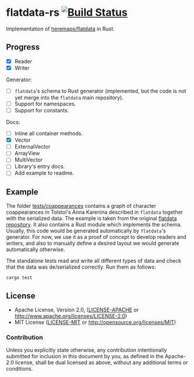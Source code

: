 # flatdata-rs [![Build Status](https://travis-ci.org/boxdot/flatdata-rs.svg?branch=master)](https://travis-ci.org/boxdot/flatdata-rs)

Implementation of [heremaps/flatdata](https://github.com/heremaps/flatdata) in Rust.

## Progress

* [x] Reader
* [x] Writer

Generator:

* [ ] `flatdata`'s schema to Rust generator (implemented, but the code is not yet merge into the
      `flatdata` main repository).
* [ ] Support for namespaces.
* [ ] Support for constants.

Docs:

* [ ] Inline all container methods.
* [x] Vector
* [ ] ExternalVector
* [ ] ArrayView
* [ ] MultiVector
* [ ] Library's entry docs.
* [ ] Add example to readme.

## Example

The folder [tests/coappearances](tests/coappearances) contains a graph of character coappearances in Tolstoi's Anna Karenina described in `flatdata` together with the serialized data. The example is taken from the original [flatdata repository](https://github.com/heremaps/flatdata). It also contains a Rust module which implements the schema. Usually, this code would be generated automatically by `flatdata`'s generator. For now, we use it as a proof of concept to develop readers and writers, and also to manually define a desired layout we would generate automatically otherwise.

The standalone tests read and write all different types of data and check that the data was de/serialized correctly. Run them as follows:

```shell
cargo test
```

## License

 * Apache License, Version 2.0, ([LICENSE-APACHE](LICENSE-APACHE) or
   http://www.apache.org/licenses/LICENSE-2.0)
 * MIT License ([LICENSE-MIT](LICENSE-MIT) or
   http://opensource.org/licenses/MIT)

### Contribution

Unless you explicitly state otherwise, any contribution intentionally submitted
for inclusion in this document by you, as defined in the Apache-2.0 license,
shall be dual licensed as above, without any additional terms or conditions.
